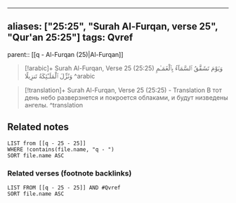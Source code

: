 
---
aliases: ["25:25", "Surah Al-Furqan, verse 25", "Qur'an 25:25"]
tags: Qvref
---

parent:: [[q - Al-Furqan (25)|Al-Furqan]]

> [!arabic]+ Surah Al-Furqan, Verse 25 (25:25)
> <span class="quran-arabic">وَيَوْمَ تَشَقَّقُ ٱلسَّمَآءُ بِٱلْغَمَـٰمِ وَنُزِّلَ ٱلْمَلَـٰٓئِكَةُ تَنزِيلًا</span>
^arabic

> [!translation]+ Surah Al-Furqan, Verse 25 (25:25) - Translation
> В тот день небо разверзнется и покроется облаками, и будут низведены ангелы.
^translation



## Related notes
```dataview
LIST from [[q - 25 - 25]]
WHERE !contains(file.name, "q - ")
SORT file.name ASC
```

### Related verses (footnote backlinks)
```dataview
LIST FROM [[q - 25 - 25]] AND #Qvref
SORT file.name ASC
```

